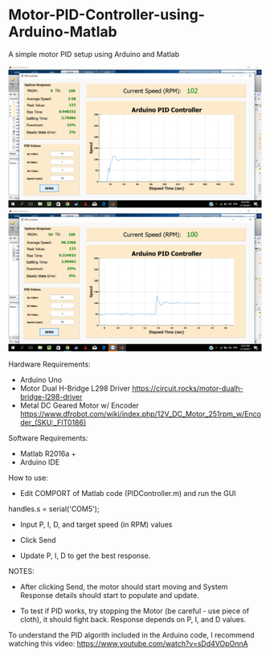 # Motor-PID-Controller-using-Arduino-Matlab
A simple motor PID setup using Arduino and Matlab

![alt text](https://github.com/jpodavalos/Motor-PID-Controller-using-Arduino-Matlab/raw/master/images/sample_gui1.png)
![alt text](https://github.com/jpodavalos/Motor-PID-Controller-using-Arduino-Matlab/raw/master/images/sample_gui2.png)

Hardware Requirements:
* Arduino Uno
* Motor Dual H-Bridge L298 Driver https://circuit.rocks/motor-dualh-bridge-l298-driver
* Metal DC Geared Motor w/ Encoder https://www.dfrobot.com/wiki/index.php/12V_DC_Motor_251rpm_w/Encoder_(SKU:_FIT0186)

Software Requirements:
* Matlab R2016a +
* Arduino IDE


How to use:
* Edit COMPORT of Matlab code (PIDController.m) and run the GUI

handles.s = serial('COM5');

* Input P, I, D, and target speed (in RPM) values

* Click Send 

* Update P, I, D to get the best response.

NOTES:

* After clicking Send, the motor should start moving and System Response details should start to populate and update.

* To test if PID works, try stopping the Motor (be careful - use piece of cloth), it should fight back. Response depends on P, I, and D values.


To understand the PID algorith included in the Arduino code, I recommend watching this video: https://www.youtube.com/watch?v=sDd4VOpOnnA

